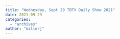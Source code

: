 ```yaml
---
title: "Wednesday, Sept 29 TBTV Daily Show 2021"
date: 2021-09-29
categories: 
  - "archives"
author: "millerj"
---
```



